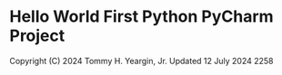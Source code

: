 # Hello World First Python PyCharm Project
Copyright (C) 2024 Tommy H. Yeargin, Jr.
Updated 12 July 2024 2258